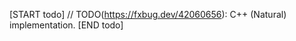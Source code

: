 <!-- TODO(https://fxbug.dev/42060656): Remove this file once this impl is done. -->

[START todo]
// TODO(https://fxbug.dev/42060656): C++ (Natural) implementation.
[END todo]
